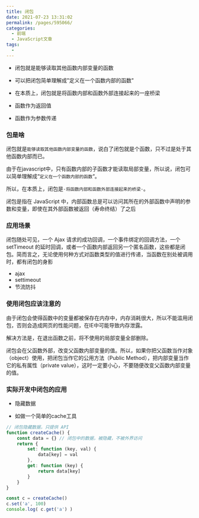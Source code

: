 ```yaml
---
title: 闭包
date: 2021-07-23 13:31:02
permalink: /pages/595066/
categories:
  - 前端
  - JavaScript文章
tags:
  - 
---
```

- 闭包就是能够读取其他函数内部变量的函数

- 可以把闭包简单理解成"定义在一个函数内部的函数"

- 在本质上，闭包就是将函数内部和函数外部连接起来的一座桥梁

- 函数作为返回值

- 函数作为参数传递
<!-- more -->
###  包是啥

闭包就是`能够读取其他函数内部变量的函数`，说白了闭包就是个函数，只不过是处于其他函数内部而已。

由于在javascript中，只有函数内部的子函数才能读取局部变量，所以说，闭包可以简单理解成“`定义在一个函数内部的函数`“。

所以，在本质上，闭包是`·将函数内部和函数外部连接起来的桥梁·`。

闭包是指在 JavaScript 中，内部函数总是可以访问其所在的外部函数中声明的参数和变量，即使在其外部函数被返回（寿命终结）了之后

### 应用场景

闭包随处可见，一个 Ajax 请求的成功回调，一个事件绑定的回调方法，一个 setTimeout 的延时回调，或者一个函数内部返回另一个匿名函数，这些都是闭包。简而言之，无论使用何种方式对函数类型的值进行传递，当函数在别处被调用时，都有闭包的身影 
- ajax
- settimeout
- 节流防抖

###  使用闭包应该注意的

由于闭包会使得函数中的变量都被保存在内存中，内存消耗很大，所以不能滥用闭包，否则会造成网页的性能问题，在IE中可能导致内存泄露。

 解决方法是，在退出函数之前，将不使用的局部变量全部删除。

闭包会在父函数外部，改变父函数内部变量的值。所以，如果你把父函数当作对象（object）使用，把闭包当作它的公用方法（Public Method），把内部变量当作它的私有属性（private value），这时一定要小心，不要随便改变父函数内部变量的值。

### 实际开发中闭包的应用

-  隐藏数据

-  如做一个简单的cache工具

```js
// 闭包隐藏数据，只提供 API
function createCache() {
    const data = {} // 闭包中的数据，被隐藏，不被外界访问
    return {
        set: function (key, val) {
            data[key] = val
        },
        get: function (key) {
            return data[key]
        }
    }
}

const c = createCache()
c.set('a', 100)
console.log( c.get('a') )

```

